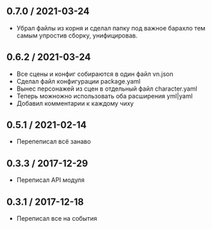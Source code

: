 0.7.0 / 2021-03-24
------------------
 * Убрал файлы из корня и сделал папку под важное барахло
 	 тем самым упростив сборку, унифицировав.


0.6.2 / 2021-03-24
------------------
 * Все сцены и конфиг собираются в один файл vn.json
 * Сделал файл конфигурации package.yaml
 * Вынес персонажей из сцен в отдельный файл character.yaml
 * Теперь можножно использовать оба расширения yml|yaml
 * Добавил комментарии к каждому чиху
 

0.5.1 / 2021-02-14
------------------
 * Перепеписал всё занаво 
 
0.3.3 / 2017-12-29
------------------
  * Переписал API модуля

0.3.1 / 2017-12-18
------------------
  * Переписал все на события